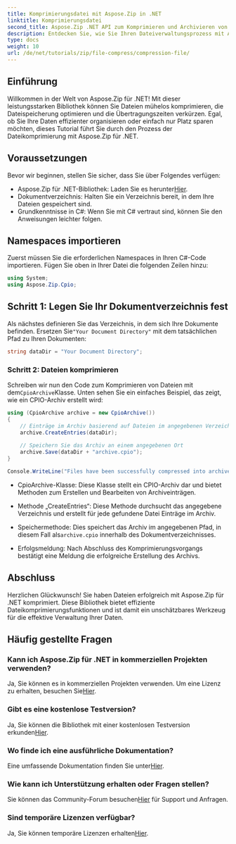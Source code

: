 ```yaml
---
title: Komprimierungsdatei mit Aspose.Zip in .NET
linktitle: Komprimierungsdatei
second_title: Aspose.Zip .NET API zum Komprimieren und Archivieren von Dateien
description: Entdecken Sie, wie Sie Ihren Dateiverwaltungsprozess mit Aspose.Zip für .NET optimieren können. Diese ausführliche Anleitung führt Sie durch die Schritte zum Komprimieren von Dateien.
type: docs
weight: 10
url: /de/net/tutorials/zip/file-compress/compression-file/
---
```

## Einführung

Willkommen in der Welt von Aspose.Zip für .NET! Mit dieser leistungsstarken Bibliothek können Sie Dateien mühelos komprimieren, die Dateispeicherung optimieren und die Übertragungszeiten verkürzen. Egal, ob Sie Ihre Daten effizienter organisieren oder einfach nur Platz sparen möchten, dieses Tutorial führt Sie durch den Prozess der Dateikomprimierung mit Aspose.Zip für .NET.

## Voraussetzungen

Bevor wir beginnen, stellen Sie sicher, dass Sie über Folgendes verfügen:

-  Aspose.Zip für .NET-Bibliothek: Laden Sie es herunter[Hier](https://releases.aspose.com/zip/net/).
- Dokumentverzeichnis: Halten Sie ein Verzeichnis bereit, in dem Ihre Dateien gespeichert sind.
- Grundkenntnisse in C#: Wenn Sie mit C# vertraut sind, können Sie den Anweisungen leichter folgen.

## Namespaces importieren

Zuerst müssen Sie die erforderlichen Namespaces in Ihren C#-Code importieren. Fügen Sie oben in Ihrer Datei die folgenden Zeilen hinzu:

```csharp
using System;
using Aspose.Zip.Cpio;
```

## Schritt 1: Legen Sie Ihr Dokumentverzeichnis fest

 Als nächstes definieren Sie das Verzeichnis, in dem sich Ihre Dokumente befinden. Ersetzen Sie`"Your Document Directory"` mit dem tatsächlichen Pfad zu Ihren Dokumenten:

```csharp
string dataDir = "Your Document Directory";
```

### Schritt 2: Dateien komprimieren

 Schreiben wir nun den Code zum Komprimieren von Dateien mit dem`CpioArchive`Klasse. Unten sehen Sie ein einfaches Beispiel, das zeigt, wie ein CPIO-Archiv erstellt wird:

```csharp
using (CpioArchive archive = new CpioArchive())
{
    // Einträge im Archiv basierend auf Dateien im angegebenen Verzeichnis erstellen
    archive.CreateEntries(dataDir);
    
    // Speichern Sie das Archiv an einem angegebenen Ort
    archive.Save(dataDir + "archive.cpio");
}

Console.WriteLine("Files have been successfully compressed into archive.cpio!");
```

- CpioArchive-Klasse: Diese Klasse stellt ein CPIO-Archiv dar und bietet Methoden zum Erstellen und Bearbeiten von Archiveinträgen.
  
- Methode „CreateEntries“: Diese Methode durchsucht das angegebene Verzeichnis und erstellt für jede gefundene Datei Einträge im Archiv.
  
-  Speichermethode: Dies speichert das Archiv im angegebenen Pfad, in diesem Fall als`archive.cpio` innerhalb des Dokumentverzeichnisses.
  
- Erfolgsmeldung: Nach Abschluss des Komprimierungsvorgangs bestätigt eine Meldung die erfolgreiche Erstellung des Archivs.

## Abschluss

Herzlichen Glückwunsch! Sie haben Dateien erfolgreich mit Aspose.Zip für .NET komprimiert. Diese Bibliothek bietet effiziente Dateikomprimierungsfunktionen und ist damit ein unschätzbares Werkzeug für die effektive Verwaltung Ihrer Daten.

## Häufig gestellte Fragen

### Kann ich Aspose.Zip für .NET in kommerziellen Projekten verwenden?
Ja, Sie können es in kommerziellen Projekten verwenden. Um eine Lizenz zu erhalten, besuchen Sie[Hier](https://purchase.conholdate.com/buy).

### Gibt es eine kostenlose Testversion?
 Ja, Sie können die Bibliothek mit einer kostenlosen Testversion erkunden[Hier](https://releases.aspose.com/).

### Wo finde ich eine ausführliche Dokumentation?
 Eine umfassende Dokumentation finden Sie unter[Hier](https://reference.aspose.com/zip/net/).

### Wie kann ich Unterstützung erhalten oder Fragen stellen?
 Sie können das Community-Forum besuchen[Hier](https://forum.aspose.com/c/zip/37) für Support und Anfragen.

### Sind temporäre Lizenzen verfügbar?
 Ja, Sie können temporäre Lizenzen erhalten[Hier](https://purchase.conholdate.com/temporary-license/).